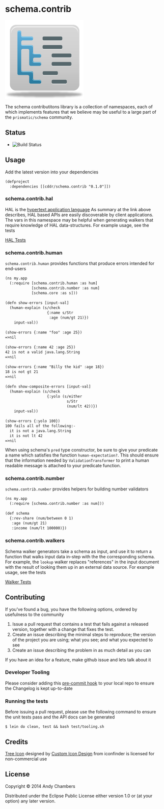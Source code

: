 # schema.contrib

![The Schema Toolbox](resources/icon.png)

The schema contributitons library is a collection of namespaces, each
of which implements features that we believe may be useful to a large
part of the `prismatic/schema` community.

## Status

 * ![Build Status](https://travis-ci.org/cddr/schema.contrib.svg)

## Usage

Add the latest version into your dependencies

```
(defproject
  :dependencies [[cddr/schema.contrib "0.1.0"]])
```

### schema.contrib.hal

HAL is the [hypertext application language](http://stateless.co/hal_specification.html)
As summary at the link above describes, HAL based APIs are easily discoverable by
client applications. The vars in this namespace may be helpful when generating
walkers that require knowledge of HAL data-structures. For example usage, see
the tests

[HAL Tests](https://github.com/cddr/schema.contrib/blob/next/test/schema/contrib/hal_test.clj)

### schema.contrib.human

`schema.contrib.human` provides functions that produce errors intended
for end-users

    (ns my.app
      (:require [schema.contrib.human :as hum]
                [schema.contrib.number :as num]
                [schema.core :as s]))
    
    (defn show-errors [input-val]
      (human-explain (s/check
                       {:name s/Str
                        :age (num/gt 21)})
        input-val))
    
    (show-errors {:name "foo" :age 25})
    =>nil
    
    (show-errors {:name 42 :age 25})
    42 is not a valid java.lang.String
    =>nil
    
    (show-errors {:name "Billy the kid" :age 18})
    18 is not gt 21
    =>nil
    
    (defn show-composite-errors [input-val]
      (human-explain (s/check
                       {:yolo (s/either
                                s/Str
                                (num/lt 42))})
        input-val))
    
    (show-errors {:yolo 100})
    100 fails all of the following:-
      it is not a java.lang.String
      it is not lt 42
    =>nil

When using schema's `pred` type constructor, be sure to give your predicate
a name which satisfies the function `human-expectation?`. This should ensure
that the information needed by `ValidationTransformer` to print a human
readable message is attached to your predicate function.

### schema.contrib.number

`schema.contrib.number` provides helpers for building number validators

    (ns my.app
      (:require [schema.contrib.number :as num]))

    (def schema
      {:rev-share (num/between 0 1)
       :age (num/gt 21)
       :income (num/lt 100000)})

### schema.contrib.walkers

Schema walker generators take a schema as input, and use it to return a
function that walks input data in-step with the the corresponding schema. For
example, the `lookup` walker replaces "references" in the input document
with the result of looking them up in an external data source. For example
usage, see the tests

[Walker Tests](https://github.com/cddr/schema.contrib/blob/next/test/schema/contrib/walkers_test.clj)

## Contributing

If you've found a bug, you have the following options, ordered by usefulness
to the community

1. Issue a pull request that contains a test that fails against a released
   version, together with a change that fixes the test.
2. Create an issue describing the minimal steps to reproduce; the version
   of the project you are using; what you see; and what you expected to see
3. Create an issue describing the problem in as much detail as you can

If you have an idea for a feature, make github issue and lets talk about it

### Developer Tooling

Please consider adding this [pre-commit hook](https://gist.github.com/cddr/9906472)
to your local repo to ensure the Changelog is kept up-to-date

### Running the tests

Before issuing a pull request, please use the following command to ensure
the unit tests pass and the API docs can be generated
```
$ lein do clean, test && bash test/tooling.sh
```

## Credits

[Tree Icon](https://www.iconfinder.com/icons/60170/content_tree_icon#size=256) designed by
[Custom Icon Design](http://www.customicondesign.com) from iconfinder is licensed for
non-commercial use
    
## License

Copyright © 2014 Andy Chambers

Distributed under the Eclipse Public License either version 1.0 or (at
your option) any later version.
